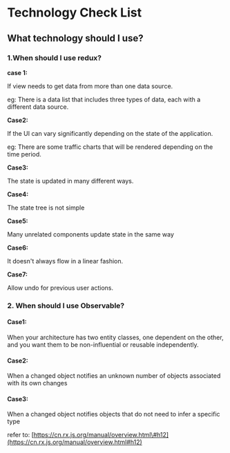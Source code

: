 # Technology Check List

## What technology should I use?

### 1.When should I use redux?

**case 1:** 

If view needs to get data from more than one data source.

eg: There is a data list that includes three types of data, each with a different data source. 

**Case2:**

If the UI can vary significantly depending on the state of the application.

eg: There are some traffic charts that will be rendered depending on the time period.

**Case3:**

The state is updated in many different ways.

**Case4:**

The state tree is not simple

**Case5:**

Many unrelated components update state in the same way

**Case6:**

It doesn't always flow in a linear fashion.

**Case7:**

Allow undo for previous user actions.

### 2. When should I use Observable?

#### Case1:

When your architecture has two entity classes, one dependent on the other, and you want them to be non-influential or reusable independently.

#### Case2:

When a changed object notifies an unknown number of objects associated with its own changes

#### Case3:

When a changed object notifies objects that do not need to infer a specific type

refer to: [https://cn.rx.js.org/manual/overview.html\#h12](https://cn.rx.js.org/manual/overview.html#h12)

